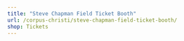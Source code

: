 ```yaml
---
title: "Steve Chapman Field Ticket Booth"
url: /corpus-christi/steve-chapman-field-ticket-booth/
shop: Tickets
---
```

